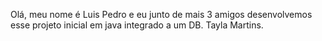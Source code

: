 Olá, meu nome é Luis Pedro e eu junto de mais 3 amigos desenvolvemos esse projeto inicial em java integrado a um DB.
Tayla Martins.
